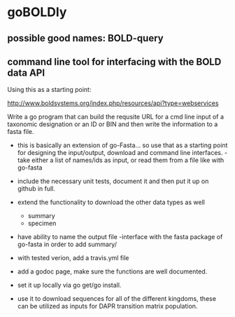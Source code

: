 # goBOLDly
## possible good names: BOLD-query
## command line tool for interfacing with the BOLD data API

Using this as a starting point:

http://www.boldsystems.org/index.php/resources/api?type=webservices

Write a go program that can build the requsite URL for a cmd line input of a taxonomic designation
or an ID or BIN and then write the information to a fasta file.
- this is basically an extension of go-Fasta... so use that as a starting point for designing
the input/output, download and command line interfaces.
	-take either a list of names/ids as input, or read them from a file like with go-fasta
- include the necessary unit tests, document it and then put it up on github in full.
- extend the functionality to download the other data types as well
	- summary
	- specimen 
- have ability to name the output file 
-interface with the fasta package of go-fasta in order to add summary/

- with tested verion, add a travis.yml file
- add a godoc page, make sure the functions are well documented.
- set it up locally via go get/go install.
- use it to download sequences for all of the different kingdoms, these can be utilized as 
inputs for DAPR transition matrix population.
 